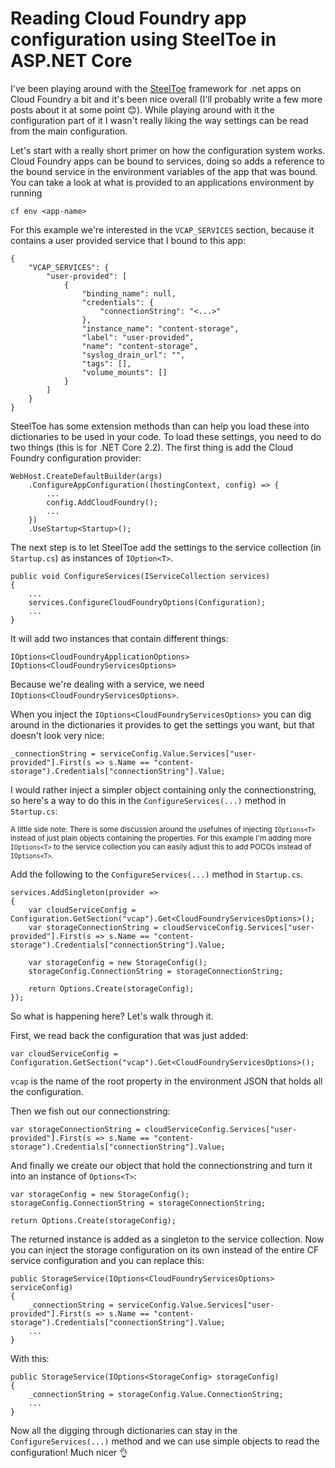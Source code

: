 # Reading Cloud Foundry app configuration using SteelToe in ASP.NET Core

I've been playing around with the [SteelToe](https://steeltoe.io/) framework for .net apps on Cloud Foundry a bit and it's been nice overall (I'll probably write a few more posts about it at some point 😊). While playing around with it the configuration part of it I wasn't really liking the way settings can be read from the main configuration.

Let's start with a really short primer on how the configuration system works. Cloud Foundry apps can be bound to services, doing so adds a reference to the bound service in the environment variables of the app that was bound. You can take a look at what is provided to an applications environment by running

    cf env <app-name>

For this example we're interested in the `VCAP_SERVICES` section, because it contains a user provided service that I bound to this app:

    {
        "VCAP_SERVICES": {
            "user-provided": [
                {
                    "binding_name": null,
                    "credentials": {
                        "connectionString": "<...>"
                    },
                    "instance_name": "content-storage",
                    "label": "user-provided",
                    "name": "content-storage",
                    "syslog_drain_url": "",
                    "tags": [],
                    "volume_mounts": []
                }
            ]
        }
    }

SteelToe has some extension methods than can help you load these into dictionaries to be used in your code. To load these settings, you need to do two things (this is for .NET Core 2.2). The first thing is add the Cloud Foundry configuration provider:

    WebHost.CreateDefaultBuilder(args)
        .ConfigureAppConfiguration((hostingContext, config) => {
            ...
            config.AddCloudFoundry();
            ...
        })
        .UseStartup<Startup>();

The next step is to let SteelToe add the settings to the service collection (in `Startup.cs`) as instances of `IOption<T>`.

    public void ConfigureServices(IServiceCollection services)
    {
        ...
        services.ConfigureCloudFoundryOptions(Configuration);
        ...
    }

It will add two instances that contain different things:

    IOptions<CloudFoundryApplicationOptions>
    IOptions<CloudFoundryServicesOptions>

Because we're dealing with a service, we need `IOptions<CloudFoundryServicesOptions>`.

When you inject the `IOptions<CloudFoundryServicesOptions>` you can dig around in the dictionaries it provides to get the settings you want, but that doesn't look very nice:

    _connectionString = serviceConfig.Value.Services["user-provided"].First(s => s.Name == "content-storage").Credentials["connectionString"].Value;

I would rather inject a simpler object containing only the connectionstring, so here's a way to do this in the `ConfigureServices(...)` method in `Startup.cs`:

<small>A little side note: There is some discussion around the usefulnes of injecting `IOptions<T>` instead of just plain objects containing the properties. For this example I'm adding more `IOptions<T>` to the service collection you can easily adjust this to add POCOs instead of `IOptions<T>`.</small>

Add the following to the `ConfigureServices(...)` method in `Startup.cs`.

    services.AddSingleton(provider =>
    {
        var cloudServiceConfig = Configuration.GetSection("vcap").Get<CloudFoundryServicesOptions>();
        var storageConnectionString = cloudServiceConfig.Services["user-provided"].First(s => s.Name == "content-storage").Credentials["connectionString"].Value;

        var storageConfig = new StorageConfig();
        storageConfig.ConnectionString = storageConnectionString;

        return Options.Create(storageConfig);
    });

So what is happening here? Let's walk through it.

First, we read back the configuration that was just added:

    var cloudServiceConfig = Configuration.GetSection("vcap").Get<CloudFoundryServicesOptions>();

`vcap` is the name of the root property in the environment JSON that holds all the configuration.

Then we fish out our connectionstring:

    var storageConnectionString = cloudServiceConfig.Services["user-provided"].First(s => s.Name == "content-storage").Credentials["connectionString"].Value;

And finally we create our object that hold the connectionstring and turn it into an instance of `Options<T>`:

    var storageConfig = new StorageConfig();
    storageConfig.ConnectionString = storageConnectionString;

    return Options.Create(storageConfig);

The returned instance is added as a singleton to the service collection. Now you can inject the storage configuration on its own instead of the entire CF service configuration and you can replace this:

    public StorageService(IOptions<CloudFoundryServicesOptions> serviceConfig)
    {   
        _connectionString = serviceConfig.Value.Services["user-provided"].First(s => s.Name == "content-storage").Credentials["connectionString"].Value;
        ...
    }


With this:

    public StorageService(IOptions<StorageConfig> storageConfig)
    {   
        _connectionString = storageConfig.Value.ConnectionString;
        ...
    }

Now all the digging through dictionaries can stay in the `ConfigureServices(...)` method and we can use simple objects to read the configuration! Much nicer 👌